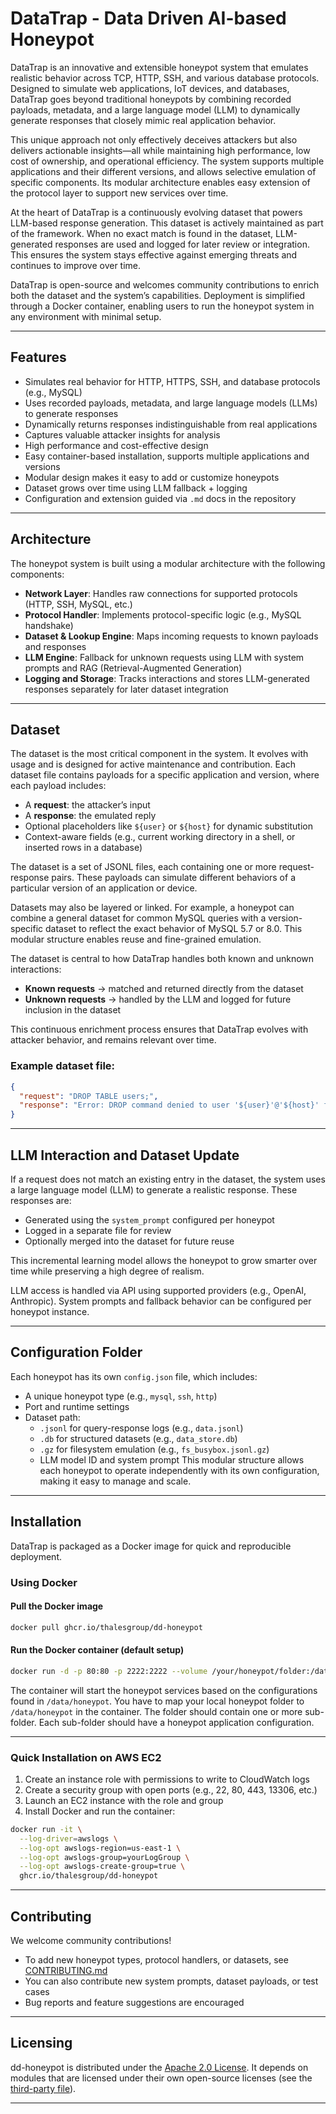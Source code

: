 # DataTrap - Data Driven AI-based Honeypot

DataTrap is an innovative and extensible honeypot system that emulates realistic behavior across TCP, HTTP, SSH, and various database protocols. Designed to simulate web applications, IoT devices, and databases, DataTrap goes beyond traditional honeypots by combining recorded payloads, metadata, and a large language model (LLM) to dynamically generate responses that closely mimic real application behavior.

This unique approach not only effectively deceives attackers but also delivers actionable insights—all while maintaining high performance, low cost of ownership, and operational efficiency. The system supports multiple applications and their different versions, and allows selective emulation of specific components. Its modular architecture enables easy extension of the protocol layer to support new services over time.

At the heart of DataTrap is a continuously evolving dataset that powers LLM-based response generation. This dataset is actively maintained as part of the framework. When no exact match is found in the dataset, LLM-generated responses are used and logged for later review or integration. This ensures the system stays effective against emerging threats and continues to improve over time.

DataTrap is open-source and welcomes community contributions to enrich both the dataset and the system’s capabilities. Deployment is simplified through a Docker container, enabling users to run the honeypot system in any environment with minimal setup.

---

## Features

* Simulates real behavior for HTTP, HTTPS, SSH, and database protocols (e.g., MySQL)
* Uses recorded payloads, metadata, and large language models (LLMs) to generate responses
* Dynamically returns responses indistinguishable from real applications
* Captures valuable attacker insights for analysis
* High performance and cost-effective design
* Easy container-based installation, supports multiple applications and versions
* Modular design makes it easy to add or customize honeypots
* Dataset grows over time using LLM fallback + logging
* Configuration and extension guided via `.md` docs in the repository

---

## Architecture

The honeypot system is built using a modular architecture with the following components:

* **Network Layer**: Handles raw connections for supported protocols (HTTP, SSH, MySQL, etc.)
* **Protocol Handler**: Implements protocol-specific logic (e.g., MySQL handshake)
* **Dataset & Lookup Engine**: Maps incoming requests to known payloads and responses
* **LLM Engine**: Fallback for unknown requests using LLM with system prompts and RAG (Retrieval-Augmented Generation)
* **Logging and Storage**: Tracks interactions and stores LLM-generated responses separately for later dataset integration

---

## Dataset

The dataset is the most critical component in the system. It evolves with usage and is designed for active maintenance and contribution. Each dataset file contains payloads for a specific application and version, where each payload includes:

* A **request**: the attacker’s input
* A **response**: the emulated reply
* Optional placeholders like `${user}` or `${host}` for dynamic substitution
* Context-aware fields (e.g., current working directory in a shell, or inserted rows in a database)

The dataset is a set of JSONL files, each containing one or more request-response pairs. These payloads can simulate different behaviors of a particular version of an application or device.

Datasets may also be layered or linked. For example, a honeypot can combine a general dataset for common MySQL queries with a version-specific dataset to reflect the exact behavior of MySQL 5.7 or 8.0. This modular structure enables reuse and fine-grained emulation.

The dataset is central to how DataTrap handles both known and unknown interactions:

* **Known requests** → matched and returned directly from the dataset
* **Unknown requests** → handled by the LLM and logged for future inclusion in the dataset

This continuous enrichment process ensures that DataTrap evolves with attacker behavior, and remains relevant over time.

### Example dataset file:

```json
{
  "request": "DROP TABLE users;",
  "response": "Error: DROP command denied to user '${user}'@'${host}' for table 'users'"
}
```
---

## LLM Interaction and Dataset Update

If a request does not match an existing entry in the dataset, the system uses a large language model (LLM) to generate a realistic response. These responses are:

* Generated using the `system_prompt` configured per honeypot
* Logged in a separate file for review
* Optionally merged into the dataset for future reuse

This incremental learning model allows the honeypot to grow smarter over time while preserving a high degree of realism.

LLM access is handled via API using supported providers (e.g., OpenAI, Anthropic).
System prompts and fallback behavior can be configured per honeypot instance.

---

## Configuration Folder

Each honeypot has its own `config.json` file, which includes:

- A unique honeypot type (e.g., `mysql`, `ssh`, `http`)
- Port and runtime settings
- Dataset path:
  - `.jsonl` for query-response logs (e.g., `data.jsonl`)
  - `.db` for structured datasets (e.g., `data_store.db`)
  - `.gz` for filesystem emulation (e.g., `fs_busybox.jsonl.gz`)
  - LLM model ID and system prompt
This modular structure allows each honeypot to operate independently with its own configuration, making it easy to manage and scale.

---
## Installation

DataTrap is packaged as a Docker image for quick and reproducible deployment.

### Using Docker

#### Pull the Docker image

```sh
docker pull ghcr.io/thalesgroup/dd-honeypot
```

#### Run the Docker container (default setup)

```sh
docker run -d -p 80:80 -p 2222:2222 --volume /your/honeypot/folder:/data/honeypot ghcr.io/thalesgroup/dd-honeypot
```
The container will start the honeypot services based on the configurations found in `/data/honeypot`. You have to map your local honeypot folder to `/data/honeypot` in the container. The folder should contain one or more sub-folder. Each sub-folder should have a honeypot application configuration.

---

### Quick Installation on AWS EC2

1. Create an instance role with permissions to write to CloudWatch logs
2. Create a security group with open ports (e.g., 22, 80, 443, 13306, etc.)
3. Launch an EC2 instance with the role and group
4. Install Docker and run the container:

```sh
docker run -it \
  --log-driver=awslogs \
  --log-opt awslogs-region=us-east-1 \
  --log-opt awslogs-group=yourLogGroup \
  --log-opt awslogs-create-group=true \
  ghcr.io/thalesgroup/dd-honeypot
```

---

## Contributing

We welcome community contributions!

* To add new honeypot types, protocol handlers, or datasets, see [CONTRIBUTING.md](./CONTRIBUTING.md)
* You can also contribute new system prompts, dataset payloads, or test cases
* Bug reports and feature suggestions are encouraged

---

## Licensing

dd-honeypot is distributed under the [Apache 2.0 License](LICENSE.md).
It depends on modules that are licensed under their own open-source licenses (see the [third-party file](THIRD_PARTY.txt)).

---

